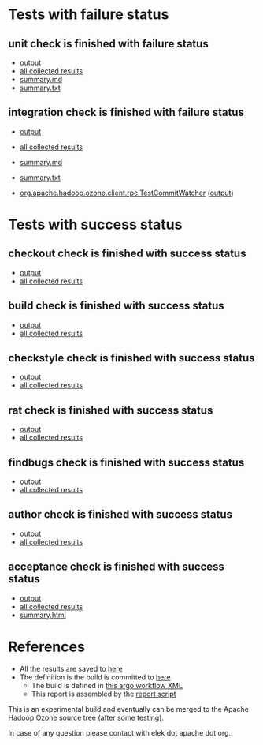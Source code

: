 # Tests with failure status

## unit check is finished with failure status

   * [output](https://raw.githubusercontent.com/elek/ozone-ci/master/pr/pr-hdds-1942-kvssq/unit/output.log)
   * [all collected results](https://github.com/elek/ozone-ci/tree/master/pr/pr-hdds-1942-kvssq/unit)
   * [summary.md](https://github.com/elek/ozone-ci/tree/master/pr/pr-hdds-1942-kvssq/unit/summary.md)
   * [summary.txt](https://github.com/elek/ozone-ci/tree/master/pr/pr-hdds-1942-kvssq/unit/summary.txt)




## integration check is finished with failure status

   * [output](https://raw.githubusercontent.com/elek/ozone-ci/master/pr/pr-hdds-1942-kvssq/integration/output.log)
   * [all collected results](https://github.com/elek/ozone-ci/tree/master/pr/pr-hdds-1942-kvssq/integration)
   * [summary.md](https://github.com/elek/ozone-ci/tree/master/pr/pr-hdds-1942-kvssq/integration/summary.md)
   * [summary.txt](https://github.com/elek/ozone-ci/tree/master/pr/pr-hdds-1942-kvssq/integration/summary.txt)

 * [org.apache.hadoop.ozone.client.rpc.TestCommitWatcher](hadoop-ozone/integration-test/org.apache.hadoop.ozone.client.rpc.TestCommitWatcher.txt) ([output](hadoop-ozone/integration-test/org.apache.hadoop.ozone.client.rpc.TestCommitWatcher-output.txt/\n))



# Tests with success status

## checkout check is finished with success status

   * [output](https://raw.githubusercontent.com/elek/ozone-ci/master/pr/pr-hdds-1942-kvssq/checkout/output.log)
   * [all collected results](https://github.com/elek/ozone-ci/tree/master/pr/pr-hdds-1942-kvssq/checkout)


## build check is finished with success status

   * [output](https://raw.githubusercontent.com/elek/ozone-ci/master/pr/pr-hdds-1942-kvssq/build/output.log)
   * [all collected results](https://github.com/elek/ozone-ci/tree/master/pr/pr-hdds-1942-kvssq/build)


## checkstyle check is finished with success status

   * [output](https://raw.githubusercontent.com/elek/ozone-ci/master/pr/pr-hdds-1942-kvssq/checkstyle/output.log)
   * [all collected results](https://github.com/elek/ozone-ci/tree/master/pr/pr-hdds-1942-kvssq/checkstyle)


## rat check is finished with success status

   * [output](https://raw.githubusercontent.com/elek/ozone-ci/master/pr/pr-hdds-1942-kvssq/rat/output.log)
   * [all collected results](https://github.com/elek/ozone-ci/tree/master/pr/pr-hdds-1942-kvssq/rat)


## findbugs check is finished with success status

   * [output](https://raw.githubusercontent.com/elek/ozone-ci/master/pr/pr-hdds-1942-kvssq/findbugs/output.log)
   * [all collected results](https://github.com/elek/ozone-ci/tree/master/pr/pr-hdds-1942-kvssq/findbugs)


## author check is finished with success status

   * [output](https://raw.githubusercontent.com/elek/ozone-ci/master/pr/pr-hdds-1942-kvssq/author/output.log)
   * [all collected results](https://github.com/elek/ozone-ci/tree/master/pr/pr-hdds-1942-kvssq/author)


## acceptance check is finished with success status

   * [output](https://raw.githubusercontent.com/elek/ozone-ci/master/pr/pr-hdds-1942-kvssq/acceptance/output.log)
   * [all collected results](https://github.com/elek/ozone-ci/tree/master/pr/pr-hdds-1942-kvssq/acceptance)
   * [summary.html](https://elek.github.io/ozone-ci/pr/pr-hdds-1942-kvssq/acceptance/summary.html)




# References

 * All the results are saved to [here](https://github.com/elek/ozone-ci/tree/master/pr/pr-hdds-1942-kvssq/)
 * The definition is the build is committed to [here](https://github.com/elek/argo-ozone)
    * The build is defined in [this argo workflow XML](https://github.com/elek/argo-ozone/blob/master/ozone-build.yaml)
    * This report is assembled by the [report script](https://github.com/elek/argo-ozone/blob/master/scripts/report.sh)

This is an experimental build and eventually can be merged to the Apache Hadoop Ozone source tree (after some testing).

In case of any question please contact with elek dot apache dot org.
